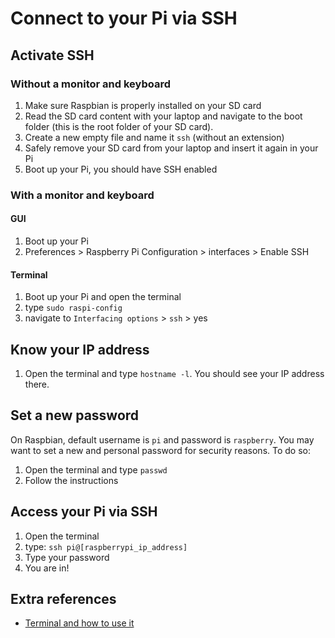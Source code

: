 # Connect to your Pi via SSH

## Activate SSH

### Without a monitor and keyboard

1. Make sure Raspbian is properly installed on your SD card
2. Read the SD card content with your laptop and navigate to the boot folder (this is the root folder of your SD card).
3. Create a new empty file and name it `ssh` (without an extension)
4. Safely remove your SD card from your laptop and insert it again in your Pi
5. Boot up your Pi, you should have SSH enabled

### With a monitor and keyboard

#### GUI

1. Boot up your Pi
2. Preferences >  Raspberry Pi Configuration > interfaces > Enable SSH

#### Terminal

1. Boot up your Pi and open the terminal
2. type `sudo raspi-config`
3. navigate to `Interfacing options` > `ssh` > yes


## Know your IP address

1. Open the terminal and type `hostname -l`. You should see your IP address there.

## Set a new password

On Raspbian, default username is `pi` and password is `raspberry`. You may want to set a new and personal password for security reasons. To do so:

1. Open the terminal and type `passwd`
2. Follow the instructions

## Access your Pi via SSH

1. Open the terminal
2. type: `ssh pi@[raspberrypi_ip_address]`
3. Type your password
4. You are in!


## Extra references

- [Terminal and how to use it](https://magpi.raspberrypi.org/articles/terminal-help)